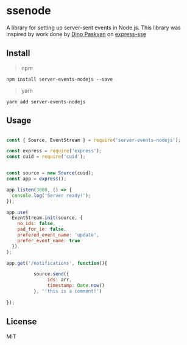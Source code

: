 # ssenode
A library for setting up server-sent events in Node.js. This library was inspired by work done by [
Dino Paskvan](https://www.github.com/dpskvn) on [express-sse](https://www.github.com/dpskvn/express-sse)

## Install

>npm

`npm install server-events-nodejs --save`

>yarn

`yarn add server-events-nodejs`

## Usage

```js

const { Source, EventStream } = require('server-events-nodejs');

const express = require('express');
const cuid = require('cuid');


const source = new Source(cuid);
const app = express();

app.listen(3000, () => {
  console.log('Server ready!');
});

app.use(
  EventStream.init(source, { 
    no_ids: false, 
    pad_for_ie: false, 
    prefered_event_name: 'update', 
    prefer_event_name: true 
  })
);

app.get('/notifications', function(){

          source.send({
               ids: arr,
               timestamp: Date.now()
          }, '!this is a comment!')
    
});

```

## License
MIT

